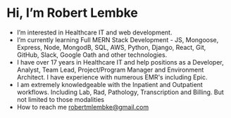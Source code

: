 # Hi, I’m Robert Lembke
  - I’m interested in Healthcare IT and web development.
  - I’m currently learning Full MERN Stack Development - JS, Mongoose, Express, Node, MongodB, SQL, AWS, Python, Django, React, Git, GitHub, Slack, Google Oath and other technologies.  
  - I have over 17 years in Healthcare IT and help positions as a Developer, Analyst, Team Lead, Project/Program Manager and Environment Architect.  I have experience with numerous EMR's including Epic.  
  - I am extremely knowledgeable with the Inpatient and Outpatient workflows.  Including Lab, Rad, Pathology, Transcription and Billing.  But not limited to those modalities
- How to reach me robertmlembke@gmail.com
